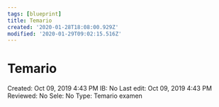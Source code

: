 ```yaml
---
tags: [blueprint]
title: Temario
created: '2020-01-28T18:08:00.929Z'
modified: '2020-01-29T09:02:15.516Z'
---
```


# Temario

Created: Oct 09, 2019 4:43 PM
IB: No
Last edit: Oct 09, 2019 4:43 PM
Reviewed: No
Sele: No
Type: Temario examen
